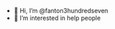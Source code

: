 - 👋 Hi, I’m @fanton3hundredseven
- 👀 I’m interested in help people

<!---
fanton3hundredseven/fanton3hundredseven is a ✨ special ✨ repository because its `README.md` (this file) appears on your GitHub profile.
You can click the Preview link to take a look at your changes.
--->

